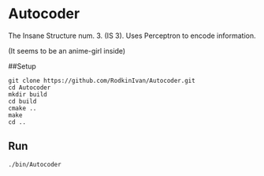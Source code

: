 # Autocoder
The Insane Structure num. 3. (IS 3). Uses Perceptron to encode information.

(It seems to be an anime-girl inside)

##Setup
```
git clone https://github.com/RodkinIvan/Autocoder.git
cd Autocoder
mkdir build
cd build
cmake ..
make
cd ..
```
## Run
```
./bin/Autocoder
```